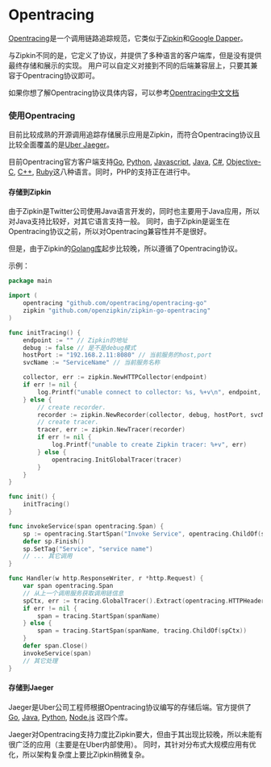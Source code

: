 # Opentracing
[Opentracing](http://opentracing.io/)是一个调用链路追踪规范，它类似于[Zipkin](http://zipkin.io/)和[Google Dapper](https://research.google.com/pubs/pub36356.html)。

与Zipkin不同的是，它定义了协议，并提供了多种语言的客户端库，但是没有提供最终存储和展示的实现。
用户可以自定义对接到不同的后端兼容层上，只要其兼容于Opentracing协议即可。

如果你想了解Opentracing协议具体内容，可以参考[Opentracing中文文档](https://github.com/opentracing-contrib/opentracing-specification-zh)


### 使用Opentracing
目前比较成熟的开源调用追踪存储展示应用是Zipkin，而符合Opentracing协议且比较全面覆盖的是[Uber Jaeger](https://uber.github.io/jaeger)。

目前Opentracing官方客户端支持[Go](https://github.com/opentracing/opentracing-go), [Python](https://github.com/opentracing/opentracing-python), [Javascript](https://github.com/opentracing/opentracing-javascript), [Java](https://github.com/opentracing/opentracing-java), [C#](https://github.com/opentracing/opentracing-csharp), [Objective-C](https://github.com/opentracing/opentracing-objc), [C++](https://github.com/opentracing/opentracing-cpp), [Ruby](https://github.com/opentracing/opentracing-ruby)这八种语言。同时，PHP的支持正在进行中。


#### 存储到Zipkin
由于Zipkin是Twitter公司使用Java语言开发的，同时也主要用于Java应用，所以对Java支持比较好，对其它语言支持一般。
同时，由于Zipkin是诞生在Opentracing协议之前，所以对Opentracing兼容性并不是很好。

但是，由于Zipkin的[Golang库](https://github.com/openzipkin/zipkin-go-opentracing)起步比较晚，所以遵循了Opentracing协议。

示例：
```go
package main

import (
	opentracing "github.com/opentracing/opentracing-go"
	zipkin "github.com/openzipkin/zipkin-go-opentracing"
)

func initTracing() {
	endpoint := "" // Zipkin的地址
	debug := false // 是不是debug模式
	hostPort := "192.168.2.11:8080" // 当前服务的host,port
	svcName := "ServiceName" // 当前服务名称

	collector, err := zipkin.NewHTTPCollector(endpoint)
	if err != nil {
		log.Printf("unable connect to collector: %s, %+v\n", endpoint, err)
	} else {
		// create recorder.
		recorder := zipkin.NewRecorder(collector, debug, hostPort, svcName)
		// create tracer.
		tracer, err := zipkin.NewTracer(recorder)
		if err != nil {
			log.Printf("unable to create Zipkin tracer: %+v", err)
		} else {
			opentracing.InitGlobalTracer(tracer)
		}
	}
}

func init() {
	initTracing()
}

func invokeService(span opentracing.Span) {
	sp := opentracing.StartSpan("Invoke Service", opentracing.ChildOf(span.Context()))
	defer sp.Finish()
	sp.SetTag("Service", "service name")
	// ... 其它调用
}

func Handler(w http.ResponseWriter, r *http.Request) {
	var span opentracing.Span
	// 从上一个调用服务获取调用链信息
	spCtx, err := tracing.GlobalTracer().Extract(opentracing.HTTPHeaders, tracing.HTTPHeadersCarrier(r.Header))
	if err != nil {
		span = tracing.StartSpan(spanName)
	} else {
		span = tracing.StartSpan(spanName, tracing.ChildOf(spCtx))
	}
	defer span.Close()
	invokeService(span)
	// 其它处理
}
```

#### 存储到Jaeger
Jaeger是Uber公司工程师根据Opentracing协议编写的存储后端。官方提供了[Go](https://github.com/uber/jaeger-client-go), [Java](https://github.com/uber/jaeger-client-java), [Python](https://github.com/uber/jaeger-client-python), [Node.js](https://github.com/uber/jaeger-client-node) 这四个库。

Jaeger对Opentracing支持力度比Zipkin要大，但由于其出现比较晚，所以未能有很广泛的应用（主要是在Uber内部使用）。
同时，其针对分布式大规模应用有优化，所以架构复杂度上要比Zipkin稍微复杂。

